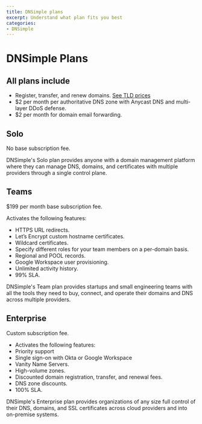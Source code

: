 ```yaml
---
title: DNSimple plans
excerpt: Understand what plan fits you best
categories:
- DNSimple
---
```


# DNSimple Plans

## All plans include

- Register, transfer, and renew domains. [See TLD prices](https://dnsimple.com/tlds)
- $2 per month per authoritative DNS zone with Anycast DNS and multi-layer DDoS defense.
- $2 per month for domain email forwarding.

## Solo

No base subscription fee.

DNSimple's Solo plan provides anyone with a domain management platform where they can manage DNS, domains, and certificates with multiple providers through a single control plane.

## Teams

$199 per month base subscription fee.

Activates the following features:
- HTTPS URL redirects.
- Let’s Encrypt custom hostname certificates.
- Wildcard certificates.
- Specify different roles for your team members on a per-domain basis.
- Regional and POOL records.
- Google Workspace user provisioning.
- Unlimited activity history.
- 99% SLA.

DNSimple's Team plan provides startups and small engineering teams with all the tools they need to buy, connect, and operate their domains and DNS across multiple providers.

## Enterprise

Custom subscription fee.

- Activates the following features:
- Priority support
- Single sign-on with Okta or Google Workspace
- Vanity Name Servers.
- High-volume zones.
- Discounted domain registration, transfer, and renewal fees.
- DNS zone discounts.
- 100% SLA.

DNSimple's Enterprise plan provides organizations of any size full control of their DNS, domains, and SSL certificates across cloud providers and into on-premise systems.




